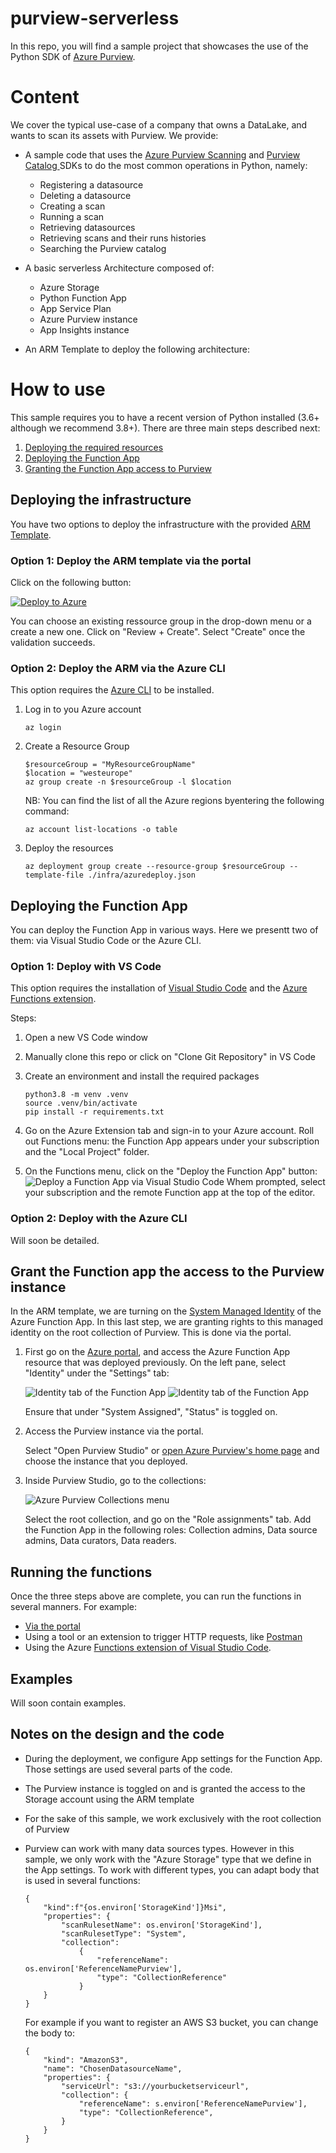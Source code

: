 # purview-serverless

In this repo, you will find a sample project that showcases the use of the Python SDK of [Azure Purview](https://azure.microsoft.com/en-gb/services/purview/).

# Content

We cover the typical use-case of a company that owns a DataLake, and wants to scan its assets with Purview. 
We provide:

* A sample code that uses the [Azure Purview Scanning](https://azuresdkdocs.blob.core.windows.net/$web/python/azure-purview-scanning/1.0.0b2/index.html) and [Purview Catalog ](https://azuresdkdocs.blob.core.windows.net/$web/python/azure-purview-catalog/1.0.0b2/index.html) SDKs to do the most common operations in Python, namely:
    * Registering a datasource
    * Deleting a datasource
    * Creating a scan
    * Running a scan
    * Retrieving datasources
    * Retrieving scans and their runs histories
    * Searching the Purview catalog

* A basic serverless Architecture composed of:
    * Azure Storage 
    * Python Function App 
    * App Service Plan
    * Azure Purview instance
    * App Insights instance 
    
* An ARM Template to deploy the following architecture:

    <!-- [PUT DIAGRAM] -->

# How to use 
This sample requires you to have a recent version of Python installed (3.6+ although we recommend 3.8+). 
There are three main steps described next:
1. [Deploying the required resources](#running-the-functions)
2. [Deploying the Function App](#deploying-the-function-app)
3. [Granting the Function App access to Purview](#)

## Deploying the infrastructure
You have two options to deploy the infrastructure with the provided [ARM Template](https://docs.microsoft.com/en-us/azure/azure-resource-manager/templates/overview).

### Option 1: Deploy the ARM template via the portal
Click on the following button: 

[![Deploy to Azure](https://aka.ms/deploytoazurebutton)](https://portal.azure.com/#create/Microsoft.Template/uri/https%3A%2F%2Fraw.githubusercontent.com%2Fatrao%2Fpurview-serverless%2Fdocumentation%2Finfra%2Fazuredeploy.json) 


You can choose an existing ressource group in the drop-down menu or a create a new one. Click on "Review + Create". Select "Create" once the validation succeeds.

### Option 2: Deploy the ARM via the Azure CLI
This option requires the [Azure CLI](https://docs.microsoft.com/en-us/cli/azure/install-azure-cli) to be installed.

1. Log in to you Azure account 

    ```
    az login
    ```

2. Create a Resource Group 

    ```
    $resourceGroup = "MyResourceGroupName"
    $location = "westeurope" 
    az group create -n $resourceGroup -l $location
    ```

    NB: You can find the list of all the Azure regions byentering the following command:
    ```
    az account list-locations -o table 
    ```

3. Deploy the resources 
    ```
    az deployment group create --resource-group $resourceGroup --template-file ./infra/azuredeploy.json
    ```



## Deploying the Function App 
You can deploy the Function App in various ways. Here we presentt two of them: via Visual Studio Code or the Azure CLI.

### Option 1: Deploy with VS Code
This option requires the installation of [Visual Studio Code](https://code.visualstudio.com/) and the [Azure Functions extension](https://marketplace.visualstudio.com/items?itemName=ms-azuretools.vscode-azurefunctions).

Steps:
1. Open a new VS Code window

2. Manually clone this repo or click on "Clone Git Repository" in VS Code    

3. Create an environment and install the required packages
    ```
    python3.8 -m venv .venv
    source .venv/bin/activate
    pip install -r requirements.txt
    ```

4. Go on the Azure Extension tab and sign-in to your Azure account. Roll out Functions menu: the Function App appears under your subscription and the "Local Project" folder.

5. On the Functions menu, click on the "Deploy the Function App" button:
    ![Deploy a Function App via Visual Studio Code](./.assets/deploy-functionapp-vscode.png)
Whem prompted, select your subscription and the remote Function app at the top of the editor.

### Option 2: Deploy with the Azure CLI
Will soon be detailed.

## Grant the Function app the access to the Purview instance
In the ARM template, we are turning on the [System Managed Identity](https://docs.microsoft.com/en-us/azure/active-directory/managed-identities-azure-resources/overview) of the Azure Function App. In this last step, we are granting rights to this managed identity on the root collection of Purview. This is done via the portal.

1. First go on the [Azure portal](https://portal.azure.com/#home), and access the Azure Function App resource  that was deployed previously. On the left pane, select "Identity" under the "Settings" tab:

    ![Identity tab of the Function App](./.assets/identity-dark.png#gh-dark-mode-only)
    ![Identity tab of the Function App](./.assets/identity-dark.png#gh-light-mode-only)

    Ensure that under "System Assigned", "Status" is toggled on.

2. Access the Purview instance via the portal. 

   Select "Open Purview Studio" or [open Azure Purview's home page](https://ms.web.purview.azure.com/) and choose the instance that you deployed.

3. Inside Purview Studio, go to the collections:

    ![Azure Purview Collections menu](./.assets/purview-collections.png)

    Select the root collection, and go on the "Role assignments" tab.
    Add the Function App in the following roles: Collection admins, Data source admins, Data curators, Data readers.


##  Running the functions
Once the three steps above are complete, you can run the functions in several manners. For example:

* [Via the portal](https://docs.microsoft.com/en-us/azure/azure-functions/functions-create-function-app-portal#test-the-function)
* Using a tool or an extension to trigger HTTP requests, like [Postman](https://www.postman.com/) 
* Using the Azure [Functions extension of Visual Studio Code](https://docs.microsoft.com/en-us/azure/azure-functions/functions-develop-vs-code?tabs=python#run-functions).


## Examples

Will soon contain examples.

## Notes on the design and the code
* During the deployment, we configure App settings for the Function App. Those settings are used several parts of the code.
* The Purview instance is toggled on and is granted the access to the Storage account using the ARM template
* For the sake of this sample, we work exclusively with the root collection of Purview
* Purview can work with many data sources types. However in this sample, we only work with the "Azure Storage" type that we define in the App settings. To work with different types, you can adapt body that is used in several functions:

    ```
    {
        "kind":f"{os.environ['StorageKind']}Msi", 
        "properties": { 
            "scanRulesetName": os.environ['StorageKind'], 
            "scanRulesetType": "System", 
            "collection": 
                {
                    "referenceName": os.environ['ReferenceNamePurview'], 
                    "type": "CollectionReference"
                }
        }
    }
    ```
    For example if you want to register an AWS S3 bucket, you can change the body to:
    ```
    {
        "kind": "AmazonS3",
        "name": "ChosenDatasourceName",
        "properties": {
            "serviceUrl": "s3://yourbucketserviceurl",
            "collection": {
                "referenceName": s.environ['ReferenceNamePurview'],
                "type": "CollectionReference",
            }
        }
    }
    ```







